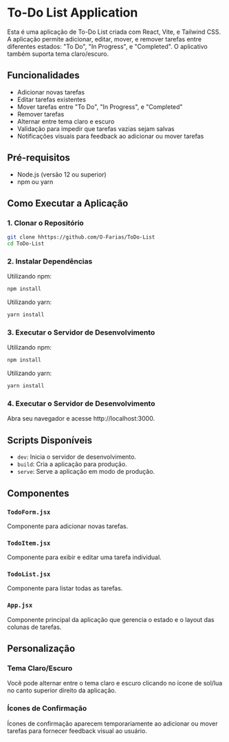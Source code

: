 # To-Do List Application

Esta é uma aplicação de To-Do List criada com React, Vite, e Tailwind CSS. A aplicação permite adicionar, editar, mover, e remover tarefas entre diferentes estados: "To Do", "In Progress", e "Completed". O aplicativo também suporta tema claro/escuro.

## Funcionalidades

- Adicionar novas tarefas
- Editar tarefas existentes
- Mover tarefas entre "To Do", "In Progress", e "Completed"
- Remover tarefas
- Alternar entre tema claro e escuro
- Validação para impedir que tarefas vazias sejam salvas
- Notificações visuais para feedback ao adicionar ou mover tarefas

## Pré-requisitos

- Node.js (versão 12 ou superior)
- npm ou yarn

## Como Executar a Aplicação

### 1. Clonar o Repositório

```sh
git clone hhttps://github.com/O-Farias/ToDo-List
cd ToDo-List
```

### 2. Instalar Dependências

Utilizando npm:

```sh
npm install
```

Utilizando yarn:

```sh
yarn install
```

### 3. Executar o Servidor de Desenvolvimento

Utilizando npm:

```sh
npm install
```

Utilizando yarn:

```sh
yarn install
```

### 4. Executar o Servidor de Desenvolvimento

Abra seu navegador e acesse http://localhost:3000.

## Scripts Disponíveis

- `dev`: Inicia o servidor de desenvolvimento.
- `build`: Cria a aplicação para produção.
- `serve`: Serve a aplicação em modo de produção.

## Componentes

### `TodoForm.jsx`

Componente para adicionar novas tarefas.

### `TodoItem.jsx`

Componente para exibir e editar uma tarefa individual.

### `TodoList.jsx`

Componente para listar todas as tarefas.

### `App.jsx`

Componente principal da aplicação que gerencia o estado e o layout das colunas de tarefas.

## Personalização

### Tema Claro/Escuro

Você pode alternar entre o tema claro e escuro clicando no ícone de sol/lua no canto superior direito da aplicação.

### Ícones de Confirmação

Ícones de confirmação aparecem temporariamente ao adicionar ou mover tarefas para fornecer feedback visual ao usuário.
